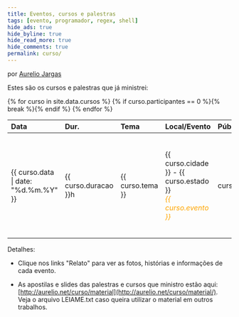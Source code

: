 ```yaml
---
title: Eventos, cursos e palestras
tags: [evento, programador, regex, shell]
hide_ads: true
hide_byline: true
hide_read_more: true
hide_comments: true
permalink: curso/
---
```


<style>
    #ministrados th {
        text-align: left;
    }
    #ministrados td {
        padding-top: 8px;
        padding-bottom: 8px;
    }
    #ministrados .evento {
        color: orange;
        font-style: italic;
    }
</style>

por [Aurelio Jargas](http://aurelio.net/aurelio/)

Estes são os cursos e palestras que já ministrei:

<!-- ## Cursos e palestras que já ministrei -->

<table id="ministrados" class="compact caderno">
    <thead>
        <tr>
            <th>Data</th>
            <th>Dur.</th>
            <th>Tema</th>
            <th>Local/Evento</th>
            <!-- <th>Cidade</th> -->
            <th>Público</th>
            <th>Info</th>
        </tr>
    </thead>
    <tbody>
        {% for curso in site.data.cursos %}
        {% if curso.participantes == 0 %}{% break %}{% endif %}
        <tr>
            <!-- <td>{{ curso.data | date: "%Y-%m-%d" }}</td> -->
            <!-- <td>{{ curso.data | date: "%d/%m/%Y" }}</td> -->
            <td>{{ curso.data | date: "%d.%m.%Y" }}</td>
            <td>{{ curso.duracao }}h</td>
            <td>{{ curso.tema }}</td>
            <td>
                {{ curso.cidade }} - {{ curso.estado }}
                <br>
                <span class="evento">{{ curso.evento }}</span>
            </td>
            <!-- <td>{{ curso.cidade }} - {{ curso.estado }}</td> -->
            <td style="text-align:center;">{{ curso.participantes }}</td>
            <td>
                {% if curso.relato %}
                    <a href="{{ curso.relato }}">relato</a>{% endif %}
                {% if curso.material %}
                    <a href="{{ curso.material }}">material</a>{% endif %}
                {% if curso.video %}
                    <a href="{{ curso.video }}">vídeo</a>{% endif %}
            </td>
        </tr>
        {% endfor %}
    </tbody>
</table>

Detalhes:

 * Clique nos links "Relato" para ver as fotos, histórias e informações de cada evento.

 * As apostilas e slides das palestras e cursos que ministro estão aqui: [http://aurelio.net/curso/material](http://aurelio.net/curso/material/). Veja o arquivo LEIAME.txt caso queira utilizar o material em outros trabalhos.


<!-- Removido em ?
Em 2003 comecei a ministrar cursos e palestras sobre os assuntos que eu domino em informática e gostei da experiência. Em 2004 foram vários eventos, viajei
bastante e conheci muitos amigos novos. Em 2005 cansei e parei. Depois houveram alguns cursos e eventos esporádicos, mas confesso… Fica aqui o registro históri
co.
-->

<!-- Removido em 2015-07
Em 2003 comecei a ministrar cursos e palestras sobre os assuntos que eu domino em informática e, a princípio, gostei da experiência. Depois de um tempo percebi que a rotina itinerante não era o meu forte e parei. Algumas memórias que tenho dessa brincadeira são:

 * Foi legal conhecer pessoas novas e poder compartilhar conhecimento com tantas outras.

 * Ver um auditório cheio de nerds ouvindo o que você tem a dizer é emocionante. Me lembrava da época em que eu tinha uma banda e fazíamos shows pela cidade.

 * As viagens eram bem cansativas: só trabalho. Não dava tempo de passear, era só aeroporto-hotel-palestra-hotel-aeroporto. Para ter uma ideia, eu fiquei alguns dias em Brasília, mas não conheci absolutamente nada da cidade.

 * Dá muito trabalho preparar material para uma palestra e fazer um roteiro do que você pretende dizer. Eu levava de dois a três dias para preparar uma palestra. Ah, e na hora esquecia todo o roteiro e ia no improviso mesmo :)

 * Preciso de concentração para trabalhar, então geralmente perdia um ou dois dias de trabalho antes e depois de cada viagem/palestra. Antes com os preparativos e ansiedade, depois com a reorganização de tudo até voltar à rotina.
-->
